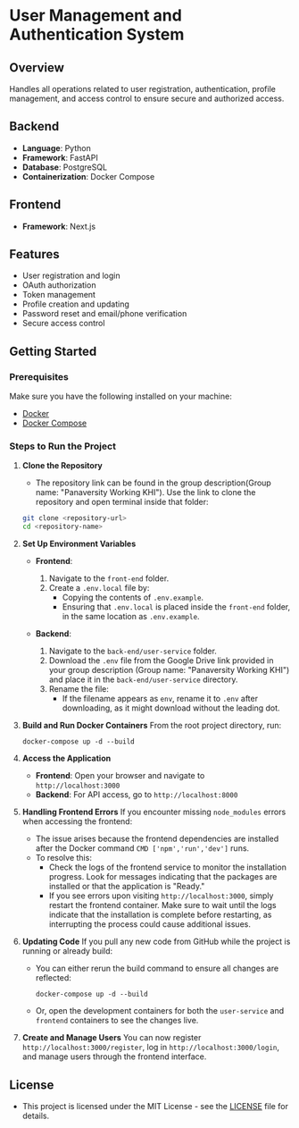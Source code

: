 # User Management and Authentication System

## Overview
Handles all operations related to user registration, authentication, profile management, and access control to ensure secure and authorized access.

## Backend
- **Language**: Python
- **Framework**: FastAPI
- **Database**: PostgreSQL
- **Containerization**: Docker Compose

## Frontend
- **Framework**: Next.js
  
## Features
- User registration and login
- OAuth authorization
- Token management
- Profile creation and updating
- Password reset and email/phone verification
- Secure access control


## Getting Started

### Prerequisites
Make sure you have the following installed on your machine:
- [Docker](https://www.docker.com/get-started)
- [Docker Compose](https://docs.docker.com/compose/install/)

### Steps to Run the Project

1. **Clone the Repository**
   - The repository link can be found in the group description(Group name: "Panaversity Working KHI"). Use the link to clone the repository and open terminal inside that folder:
   ```bash
   git clone <repository-url>
   cd <repository-name>
   ```

2. **Set Up Environment Variables**
   - **Frontend**:
       1. Navigate to the `front-end` folder.
       2. Create a `.env.local` file by:
          - Copying the contents of `.env.example`.
          - Ensuring that `.env.local` is placed inside the `front-end` folder, in the same location as `.env.example`.

   - **Backend**:
       1. Navigate to the `back-end/user-service` folder.
       2. Download the `.env` file from the Google Drive link provided in your group description (Group name: "Panaversity Working KHI") and place it in the `back-end/user-service` directory.
       3. Rename the file:
          - If the filename appears as `env`, rename it to `.env` after downloading, as it might download without the leading dot.


3. **Build and Run Docker Containers**
   From the root project directory, run:
   ```
   docker-compose up -d --build
   ```

4. **Access the Application**
   - **Frontend**: Open your browser and navigate to `http://localhost:3000` 
   - **Backend**: For API access, go to `http://localhost:8000`


5. **Handling Frontend Errors**
   If you encounter missing `node_modules` errors when accessing the frontend:
   - The issue arises because the frontend dependencies are installed after the Docker command `CMD ['npm','run','dev']` runs.
   - To resolve this:
     - Check the logs of the frontend service to monitor the installation progress. Look for messages indicating that the packages are installed or that the application is "Ready."
     - If you see errors upon visiting `http://localhost:3000`, simply restart the frontend container. Make sure to wait until the logs indicate that the installation is complete before restarting, as interrupting the process could cause additional issues.


6. **Updating Code**
   If you pull any new code from GitHub while the project is running or already build:
   - You can either rerun the build command to ensure all changes are reflected:
     ```
     docker-compose up -d --build
     ```
   - Or, open the development containers for both the `user-service` and `frontend` containers to see the changes live.
   

7. **Create and Manage Users**
   You can now register `http://localhost:3000/register`, log in `http://localhost:3000/login`, and manage users through the frontend interface.

## License
- This project is licensed under the MIT License - see the [LICENSE](LICENSE) file for details.